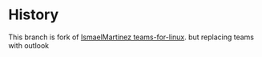 # History

This branch is fork of [IsmaelMartinez teams-for-linux](https://github.com/mahmoudbahaa/outlook-for-linux). but replacing teams with outlook
